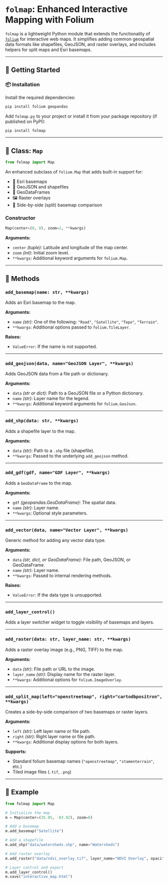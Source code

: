 # `folmap`: Enhanced Interactive Mapping with Folium

`folmap` is a lightweight Python module that extends the functionality of [`folium`](https://python-visualization.github.io/folium/) for interactive web maps. It simplifies adding common geospatial data formats like shapefiles, GeoJSON, and raster overlays, and includes helpers for split maps and Esri basemaps.

---

## 🚀 Getting Started

### 📦 Installation

Install the required dependencies:

```bash
pip install folium geopandas
```

Add `folmap.py` to your project or install it from your package repository (if published on PyPI):

```bash
pip install folmap
```

---

## 🧭 Class: `Map`

```python
from folmap import Map
```

An enhanced subclass of `folium.Map` that adds built-in support for:

- 📌 Esri basemaps
- 🧩 GeoJSON and shapefiles
- 🌿 GeoDataFrames
- 🖼️ Raster overlays
- 🔀 Side-by-side (split) basemap comparison

### Constructor

```python
Map(center=(0, 0), zoom=2, **kwargs)
```

**Arguments:**

- `center` *(tuple)*: Latitude and longitude of the map center.
- `zoom` *(int)*: Initial zoom level.
- `**kwargs`: Additional keyword arguments for `folium.Map`.

---

## 🔧 Methods

### `add_basemap(name: str, **kwargs)`

Adds an Esri basemap to the map.

**Arguments:**

- `name` *(str)*: One of the following: `"Road"`, `"Satellite"`, `"Topo"`, `"Terrain"`.
- `**kwargs`: Additional options passed to `folium.TileLayer`.

**Raises:**

- `ValueError`: If the name is not supported.

---

### `add_geojson(data, name="GeoJSON Layer", **kwargs)`

Adds GeoJSON data from a file path or dictionary.

**Arguments:**

- `data` *(str or dict)*: Path to a GeoJSON file or a Python dictionary.
- `name` *(str)*: Layer name for the legend.
- `**kwargs`: Additional keyword arguments for `folium.GeoJson`.

---

### `add_shp(data: str, **kwargs)`

Adds a shapefile layer to the map.

**Arguments:**

- `data` *(str)*: Path to a `.shp` file (shapefile).
- `**kwargs`: Passed to the underlying `add_geojson` method.

---

### `add_gdf(gdf, name="GDF Layer", **kwargs)`

Adds a `GeoDataFrame` to the map.

**Arguments:**

- `gdf` *(geopandas.GeoDataFrame)*: The spatial data.
- `name` *(str)*: Layer name.
- `**kwargs`: Optional style parameters.

---

### `add_vector(data, name="Vector Layer", **kwargs)`

Generic method for adding any vector data type.

**Arguments:**

- `data` *(str, dict, or GeoDataFrame)*: File path, GeoJSON, or GeoDataFrame.
- `name` *(str)*: Layer name.
- `**kwargs`: Passed to internal rendering methods.

**Raises:**

- `ValueError`: If the data type is unsupported.

---

### `add_layer_control()`

Adds a layer switcher widget to toggle visibility of basemaps and layers.

---

### `add_raster(data: str, layer_name: str, **kwargs)`

Adds a raster overlay image (e.g., PNG, TIFF) to the map.

**Arguments:**

- `data` *(str)*: File path or URL to the image.
- `layer_name` *(str)*: Display name for the raster layer.
- `**kwargs`: Additional options for `folium.ImageOverlay`.

---

### `add_split_map(left="openstreetmap", right="cartodbpositron", **kwargs)`

Creates a side-by-side comparison of two basemaps or raster layers.

**Arguments:**

- `left` *(str)*: Left layer name or file path.
- `right` *(str)*: Right layer name or file path.
- `**kwargs`: Additional display options for both layers.

**Supports:**

- Standard folium basemap names (`"openstreetmap"`, `"stamenterrain"`, etc.)
- Tiled image files (`.tif`, `.png`)

---

## 🧪 Example

```python
from folmap import Map

# Initialize the map
m = Map(center=(35.95, -83.92), zoom=8)

# Add a basemap
m.add_basemap("Satellite")

# Add a shapefile
m.add_shp("data/watersheds.shp", name="Watersheds")

# Add raster overlay
m.add_raster("data/ndvi_overlay.tif", layer_name="NDVI Overlay", opacity=0.6)

# Layer control and export
m.add_layer_control()
m.save("interactive_map.html")
```